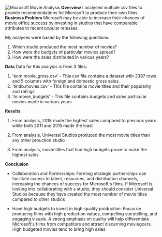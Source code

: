 ![Microsoft Movie Analysis](https://www.google.com/search?rlz=1C1GCEA_enKE1053KE1053&q=microsoft&tbm=isch&sa=X&ved=2ahUKEwjpwNaEl5j_AhWkVqQEHTBfCxYQ0pQJegQICxAB&biw=1920&bih=1007#imgrc=ahi6Xg-OThOQ2M)
**Overview**
I analysed multiple csv files to provide recommendations for Microsoft to produce their own films.
**Business Problem**
Microsoft may be able to increase their chances of movie office success by investing in studios that have comparable attributes to recent popular releases.

My analyses were based by the following questions:

1. Which studio produced the most number of movies?
2. How were the budgets of particular movies spread?
3. How were the sales distributed in various years?

**Data**
Data for this analysis is from 3 files:
1. 'bom.movie_gross.csv' - This csv file contains a dataset with 3387 rows and 5 columns with foreign and domestic gross sales. 
2. 'tmdb.movies.csv' - This file contains movie titles and their popularity and ratings
3. 'tn.movie_budgets' - This file contains budgets and sales particular movies made in various years

**Results**
1. From analysis, 2018 made the highest sales compared to previous years while both 2011 and 2015 made the least

2. From analysis, Universal Studios produced the most movie titles than any other prouction studio
3. From analysis, movie titles that had high budgets prove to make the highest sales

**Conclusion**
- Collaboration and Partnerships:  Forming strategic partnerships can facilitate access to talent, resources, and distribution channels, increasing the chances of success for Microsoft's films. If Microsoft is looking into collaborating with a studio, they should consider Universal Studios because they have created the most number of movie titles compared to other studios

- Have high budgets to invest in high-quality production: Focus on producing films with high production values, compelling storytelling, and engaging visuals. A strong emphasis on quality will help differentiate Microsoft's films from competitors and attract discerning moviegoers. High budgeted movies tend to bring high sales

